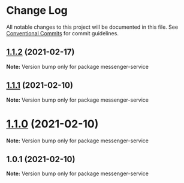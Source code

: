 # Change Log

All notable changes to this project will be documented in this file.
See [Conventional Commits](https://conventionalcommits.org) for commit guidelines.

## [1.1.2](https://github.com/Kritune-Dev/IHNA-Micro-Service/compare/messenger-service@1.1.1...messenger-service@1.1.2) (2021-02-17)

**Note:** Version bump only for package messenger-service





## [1.1.1](https://github.com/Kritune-Dev/IHNA-Micro-Service/compare/messenger-service@1.1.0...messenger-service@1.1.1) (2021-02-10)

**Note:** Version bump only for package messenger-service





# [1.1.0](https://github.com/Kritune-Dev/IHNA-Micro-Service/compare/messenger-service@1.0.1...messenger-service@1.1.0) (2021-02-10)

**Note:** Version bump only for package messenger-service





## 1.0.1 (2021-02-10)

**Note:** Version bump only for package messenger-service
